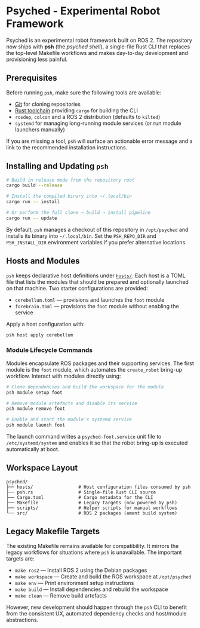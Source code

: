 # Psyched - Experimental Robot Framework

Psyched is an experimental robot framework built on ROS 2. The repository now ships
with **psh** (the *psyched shell*), a single-file Rust CLI that replaces the top-level
Makefile workflows and makes day-to-day development and provisioning less painful.

## Prerequisites

Before running `psh`, make sure the following tools are available:

- [Git](https://git-scm.com/) for cloning repositories
- [Rust toolchain](https://rustup.rs/) providing `cargo` for building the CLI
- `rosdep`, `colcon` and a ROS 2 distribution (defaults to `kilted`)
- `systemd` for managing long-running module services (or run module launchers manually)

If you are missing a tool, `psh` will surface an actionable error message and a link to
the recommended installation instructions.

## Installing and Updating `psh`

```bash
# Build in release mode from the repository root
cargo build --release

# Install the compiled binary into ~/.local/bin
cargo run -- install

# Or perform the full clone → build → install pipeline
cargo run -- update
```

By default, `psh` manages a checkout of this repository in `/opt/psyched` and installs
its binary into `~/.local/bin`. Set the `PSH_REPO_DIR` and `PSH_INSTALL_DIR`
environment variables if you prefer alternative locations.

## Hosts and Modules

`psh` keeps declarative host definitions under [`hosts/`](hosts/). Each host is a TOML
file that lists the modules that should be prepared and optionally launched on that
machine. Two starter configurations are provided:

- `cerebellum.toml` — provisions and launches the `foot` module
- `forebrain.toml` — provisions the `foot` module without enabling the service

Apply a host configuration with:

```bash
psh host apply cerebellum
```

### Module Lifecycle Commands

Modules encapsulate ROS packages and their supporting services. The first module is the
`foot` module, which automates the `create_robot` bring-up workflow. Interact with
modules directly using:

```bash
# Clone dependencies and build the workspace for the module
psh module setup foot

# Remove module artefacts and disable its service
psh module remove foot

# Enable and start the module's systemd service
psh module launch foot
```

The launch command writes a `psyched-foot.service` unit file to `/etc/systemd/system`
and enables it so that the robot bring-up is executed automatically at boot.

## Workspace Layout

```
psyched/
├── hosts/                 # Host configuration files consumed by psh
├── psh.rs                 # Single-file Rust CLI source
├── Cargo.toml             # Cargo metadata for the CLI
├── Makefile               # Legacy targets (now powered by psh)
├── scripts/               # Helper scripts for manual workflows
└── src/                   # ROS 2 packages (ament build system)
```

## Legacy Makefile Targets

The existing Makefile remains available for compatibility. It mirrors the legacy
workflows for situations where `psh` is unavailable. The important targets are:

- `make ros2` — Install ROS 2 using the Debian packages
- `make workspace` — Create and build the ROS workspace at `/opt/psyched`
- `make env` — Print environment setup instructions
- `make build` — Install dependencies and rebuild the workspace
- `make clean` — Remove build artefacts

However, new development should happen through the `psh` CLI to benefit from the
consistent UX, automated dependency checks and host/module abstractions.
